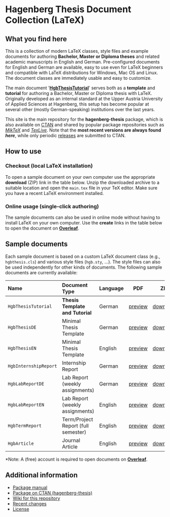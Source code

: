 # Hagenberg Thesis Document Collection (LaTeX)

## What you find here

This is a collection of modern LaTeX classes, style files and example documents for authoring 
**Bachelor, Master or Diploma theses** and related academic manuscripts in English and German. 
Pre-configured documents for English and German are available, easy to use even for LaTeX beginners and compatible with LaTeX distributions for Windows, Mac OS and Linux. The document classes are immediately usable and easy to customize.

The main document '[**HgbThesisTutorial**](https://github.com/Digital-Media/HagenbergThesis/raw/master/documents/HgbThesisTutorial/main.pdf)'
serves both as a **template** and **tutorial** for authoring a Bachelor, Master or Diploma thesis with LaTeX. 
Originally developed as an internal standard at the Upper Austria University of Applied Sciences at Hagenberg,
this setup has become popular at several other (mostly German-speaking) institutions over the last years.

This site is the main repository for the **hagenberg-thesis** package, which is also available
on [CTAN](https://ctan.org/pkg/hagenberg-thesis) and shared by popular package repositories
such as [*MikTeX*](https://miktex.org/) and [*TexLive*](https://www.tug.org/texlive/).
Note that the **most recent versions are always found *here***, while only periodic 
[releases](https://github.com/Digital-Media/HagenbergThesis/releases) are submitted to CTAN.


## How to use

### Checkout (local LaTeX installation)

To open a sample document on your own computer use the appropriate **download** (ZIP) link in the table below. 
Unzip the downloaded archive to a suitable location and open the `main.tex` file in your TeX editor.
Make sure you have a recent LaTeX environment installed.

### Online usage (single-click authoring)

The sample documents can also be used in online mode without having to install LaTeX on your own computer.
Use the **create** links in the table below to open the document on **[Overleaf](https://www.overleaf.com/)**.


## Sample documents

Each sample document is based on a custom LaTeX document class (e.g., ``hgbthesis.cls``) and various style files  (``hgb.sty``, ...). The style files can also be used independently for other kinds of documents.
The following sample documents are currently available:

| Name | Document Type | Language | PDF | ZIP | Overleaf\* |
| :--- | :--- | --- | --- | --- | --- |
| `HgbThesisTutorial` | **Thesis Template and Tutorial** | German | [preview](https://github.com/Digital-Media/HagenbergThesis/raw/master/documents/HgbThesisTutorial/main.pdf) | [download](https://github.com/Digital-Media/HagenbergThesis/raw/master/documents/HgbThesisTutorial.zip) | [create](https://www.overleaf.com/docs?snip_uri=https://github.com/Digital-Media/HagenbergThesis/raw/master/documents/HgbThesisTutorial.zip) |
| `HgbThesisDE` | Minimal Thesis  Template | German | [preview](https://github.com/Digital-Media/HagenbergThesis/raw/master/documents/HgbThesisDE/main.pdf) | [download](https://github.com/Digital-Media/HagenbergThesis/raw/master/documents/HgbThesisDE.zip) | [create](https://www.overleaf.com/docs?snip_uri=https://github.com/Digital-Media/HagenbergThesis/raw/master/documents/HgbThesisDE.zip) |
| `HgbThesisEN` | Minimal Thesis  Template | English | [preview](https://github.com/Digital-Media/HagenbergThesis/raw/master/documents/HgbThesisEN/main.pdf) | [download](https://github.com/Digital-Media/HagenbergThesis/raw/master/documents/HgbThesisEN.zip) | [create](https://www.overleaf.com/docs?snip_uri=https://github.com/Digital-Media/HagenbergThesis/raw/master/documents/HgbThesisEN.zip) |
| `HgbInternshipReport` | Internship Report | German | [preview](https://github.com/Digital-Media/HagenbergThesis/raw/master/documents/HgbInternshipReport/main.pdf) | [download](https://github.com/Digital-Media/HagenbergThesis/raw/master/documents/HgbInternshipReport.zip) | [create](https://www.overleaf.com/docs?snip_uri=https://github.com/Digital-Media/HagenbergThesis/raw/master/documents/HgbInternshipReport.zip) |
| `HgbLabReportDE` | Lab Report (weekly assignments) | German | [preview](https://github.com/Digital-Media/HagenbergThesis/raw/master/documents/HgbLabReportDE/main.pdf) | [download](https://github.com/Digital-Media/HagenbergThesis/raw/master/documents/HgbLabReportDE.zip) | [create](https://www.overleaf.com/docs?snip_uri=https://github.com/Digital-Media/HagenbergThesis/raw/master/documents/HgbLabReportDE.zip) |
| `HgbLabReportEN` | Lab Report (weekly assignments) | English | [preview](https://github.com/Digital-Media/HagenbergThesis/raw/master/documents/HgbLabReportEN/main.pdf) | [download](https://github.com/Digital-Media/HagenbergThesis/raw/master/documents/HgbLabReportEN.zip) | [create](https://www.overleaf.com/docs?snip_uri=https://github.com/Digital-Media/HagenbergThesis/raw/master/documents/HgbLabReportEN.zip) |
| `HgbTermReport` | Term/Project Report (full semester) | English | [preview](https://github.com/Digital-Media/HagenbergThesis/raw/master/documents/HgbTermReport/main.pdf) | [download](https://github.com/Digital-Media/HagenbergThesis/raw/master/documents/HgbTermReport.zip) | [create](https://www.overleaf.com/docs?snip_uri=https://github.com/Digital-Media/HagenbergThesis/raw/master/documents/HgbTermReport.zip) |
| `HgbArticle` | Journal Article | English | [preview](https://github.com/Digital-Media/HagenbergThesis/raw/master/documents/HgbArticle/main.pdf) | [download](https://github.com/Digital-Media/HagenbergThesis/raw/master/documents/HgbArticle.zip) | [create](https://www.overleaf.com/docs?snip_uri=https://github.com/Digital-Media/HagenbergThesis/raw/master/documents/HgbArticle.zip) |


\*Note: A (free) account is required to open documents on **[Overleaf](https://www.overleaf.com/)**.


## Additional information

* [Package manual](https://github.com/Digital-Media/HagenbergThesis/raw/master/documents/Manual/main.pdf)
* [Package on CTAN (hagenberg-thesis)](https://ctan.org/pkg/hagenberg-thesis)
* [Wiki for this repository](https://github.com/Digital-Media/HagenbergThesis/wiki)
* [Recent changes](CHANGELOG.md)
* [License](LICENSE.md)













